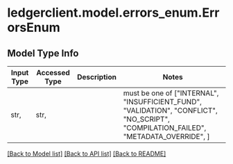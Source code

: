 # ledgerclient.model.errors_enum.ErrorsEnum

## Model Type Info
Input Type | Accessed Type | Description | Notes
------------ | ------------- | ------------- | -------------
str,  | str,  |  | must be one of ["INTERNAL", "INSUFFICIENT_FUND", "VALIDATION", "CONFLICT", "NO_SCRIPT", "COMPILATION_FAILED", "METADATA_OVERRIDE", ] 

[[Back to Model list]](../../README.md#documentation-for-models) [[Back to API list]](../../README.md#documentation-for-api-endpoints) [[Back to README]](../../README.md)

